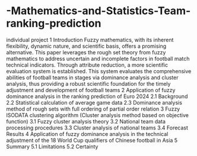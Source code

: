 # -Mathematics-and-Statistics-Team-ranking-prediction
individual project
1 Introduction
Fuzzy mathematics, with its inherent flexibility, dynamic nature, and scientific basis, offers a promising alternative. This paper leverages the rough set theory from fuzzy mathematics to address uncertain and incomplete factors in football match technical indicators. Through attribute reduction, a more scientific evaluation system is established. This system evaluates the comprehensive abilities of football teams in stages via dominance analysis and cluster analysis, thus providing a robust scientific foundation for the timely adjustment and development of football teams
2 Application of fuzzy dominance analysis in the ranking prediction of Euro 2024
2.1 Background
2.2 Statistical calculation of average game data
2.3 Dominance analysis method of rough sets with full ordering of partial order relation
3 Fuzzy ISODATA clustering algorithm (Cluster analysis method based on objective function)
3.1 Fuzzy cluster analysis theory
3.2 National team data processing procedures
3.3 Cluster analysis of national teams
3.4 Forecast Results
4 Application of fuzzy dominance analysis in the technical adjustment of the 18 World Cup qualifiers of Chinese football in Asia
5 Summary
5.1 Limitations
5.2 Certainty
